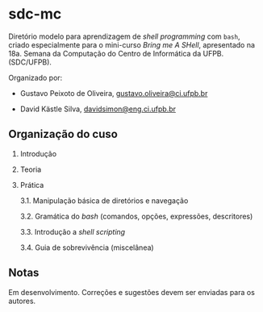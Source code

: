 # sdc-mc

Diretório modelo para aprendizagem de _shell programming_ com `bash`, criado especialmente para o mini-curso _Bring me A SHell_, apresentado na 18a. Semana da Computação do Centro de Informática da UFPB.
(SDC/UFPB). 

Organizado por: 

- Gustavo Peixoto de Oliveira, [gustavo.oliveira@ci.ufpb.br](mailto:gustavo.oliveira@ci.ufpb)

- David Kästle Silva, [davidsimon@eng.ci.ufpb.br](mailto:davidsimon@eng.ci.ufpb.br)

## Organização do cuso

1. Introdução

2. Teoria

3. Prática 

	3.1. Manipulação básica de diretórios e navegação
	
	3.2. Gramática do _bash_ (comandos, opções, expressões, descritores)
	
	3.3. Introdução a _shell scripting_
	
	3.4. Guia de sobrevivência (miscelânea)	 

## Notas 

Em desenvolvimento. Correções e sugestões devem ser enviadas para os autores.
